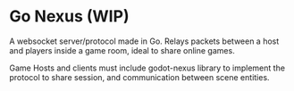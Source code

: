 # Go Nexus (WIP)
A websocket server/protocol made in Go. Relays packets between a host and players inside a game room, ideal to share online games.

Game Hosts and clients must include godot-nexus library to implement the protocol to share session, and communication between scene entities.
